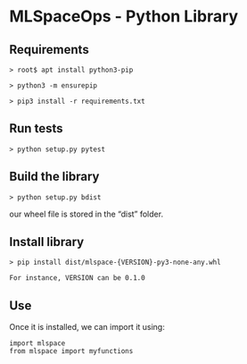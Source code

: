 # MLSpaceOps - Python Library

## Requirements

    > root$ apt install python3-pip

    > python3 -m ensurepip

    > pip3 install -r requirements.txt

## Run tests

    > python setup.py pytest

## Build the library

    > python setup.py bdist

our wheel file is stored in the “dist” folder. 

## Install library

    > pip install dist/mlspace-{VERSION}-py3-none-any.whl

    For instance, VERSION can be 0.1.0

## Use 

Once it is installed, we can import it using:

    import mlspace
    from mlspace import myfunctions